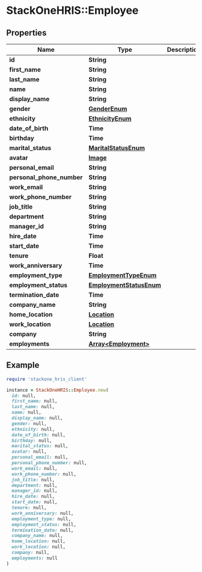 # StackOneHRIS::Employee

## Properties

| Name | Type | Description | Notes |
| ---- | ---- | ----------- | ----- |
| **id** | **String** |  |  |
| **first_name** | **String** |  |  |
| **last_name** | **String** |  |  |
| **name** | **String** |  |  |
| **display_name** | **String** |  |  |
| **gender** | [**GenderEnum**](GenderEnum.md) |  |  |
| **ethnicity** | [**EthnicityEnum**](EthnicityEnum.md) |  | [optional] |
| **date_of_birth** | **Time** |  | [optional] |
| **birthday** | **Time** |  | [optional] |
| **marital_status** | [**MaritalStatusEnum**](MaritalStatusEnum.md) |  | [optional] |
| **avatar** | [**Image**](Image.md) |  | [optional] |
| **personal_email** | **String** |  | [optional] |
| **personal_phone_number** | **String** |  |  |
| **work_email** | **String** |  |  |
| **work_phone_number** | **String** |  |  |
| **job_title** | **String** |  | [optional] |
| **department** | **String** |  |  |
| **manager_id** | **String** |  | [optional] |
| **hire_date** | **Time** |  | [optional] |
| **start_date** | **Time** |  | [optional] |
| **tenure** | **Float** |  | [optional] |
| **work_anniversary** | **Time** |  | [optional] |
| **employment_type** | [**EmploymentTypeEnum**](EmploymentTypeEnum.md) |  | [optional] |
| **employment_status** | [**EmploymentStatusEnum**](EmploymentStatusEnum.md) |  | [optional] |
| **termination_date** | **Time** |  | [optional] |
| **company_name** | **String** |  | [optional] |
| **home_location** | [**Location**](Location.md) |  | [optional] |
| **work_location** | [**Location**](Location.md) |  | [optional] |
| **company** | **String** |  | [optional] |
| **employments** | [**Array&lt;Employment&gt;**](Employment.md) |  | [optional] |

## Example

```ruby
require 'stackone_hris_client'

instance = StackOneHRIS::Employee.new(
  id: null,
  first_name: null,
  last_name: null,
  name: null,
  display_name: null,
  gender: null,
  ethnicity: null,
  date_of_birth: null,
  birthday: null,
  marital_status: null,
  avatar: null,
  personal_email: null,
  personal_phone_number: null,
  work_email: null,
  work_phone_number: null,
  job_title: null,
  department: null,
  manager_id: null,
  hire_date: null,
  start_date: null,
  tenure: null,
  work_anniversary: null,
  employment_type: null,
  employment_status: null,
  termination_date: null,
  company_name: null,
  home_location: null,
  work_location: null,
  company: null,
  employments: null
)
```

